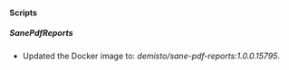 
#### Scripts
##### SanePdfReports
- Updated the Docker image to: *demisto/sane-pdf-reports:1.0.0.15795*.